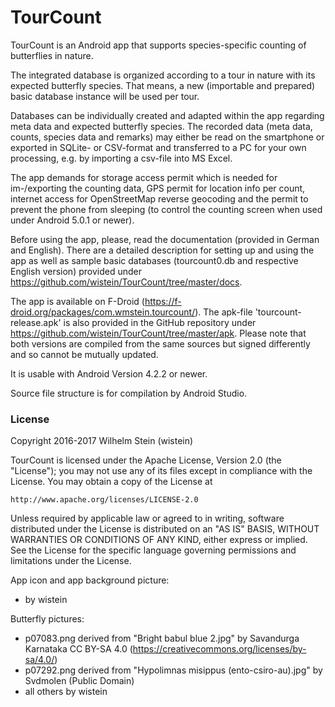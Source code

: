 # TourCount

TourCount is an Android app that supports species-specific counting of butterflies in nature.

The integrated database is organized according to a tour in nature with its expected butterfly species. That means, a new (importable and prepared) basic database instance will be used per tour.

Databases can be individually created and adapted within the app regarding meta data and expected butterfly species. The recorded data (meta data, counts, species data and remarks) may either be read on the smartphone or exported in SQLite- or CSV-format and transferred to a PC for your own processing, e.g. by importing a csv-file into MS Excel.

The app demands for storage access permit which is needed for im-/exporting the counting data, GPS permit for location info per count, internet access for OpenStreetMap reverse geocoding and the permit to prevent the phone from sleeping (to control the counting screen when used under Android 5.0.1 or newer).

Before using the app, please, read the documentation (provided in German and English).
There are a detailed description for setting up and using the app as well as sample basic databases (tourcount0.db and respective English version) provided under https://github.com/wistein/TourCount/tree/master/docs.

The app is available on F-Droid (https://f-droid.org/packages/com.wmstein.tourcount/). The apk-file 'tourcount-release.apk' is also provided in the GitHub repository under https://github.com/wistein/TourCount/tree/master/apk.
Please note that both versions are compiled from the same sources but signed differently and so cannot be mutually updated.

It is usable with Android Version 4.2.2 or newer.

Source file structure is for compilation by Android Studio.

### License

Copyright 2016-2017 Wilhelm Stein (wistein)

TourCount is licensed under the Apache License, Version 2.0 (the "License");
you may not use any of its files except in compliance with the License.
You may obtain a copy of the License at

    http://www.apache.org/licenses/LICENSE-2.0

Unless required by applicable law or agreed to in writing, software
distributed under the License is distributed on an "AS IS" BASIS,
WITHOUT WARRANTIES OR CONDITIONS OF ANY KIND, either express or implied.
See the License for the specific language governing permissions and
limitations under the License.

App icon and app background picture: 
- by wistein

Butterfly pictures: 
- p07083.png derived from "Bright babul blue 2.jpg" by Savandurga Karnataka CC BY-SA 4.0 (https://creativecommons.org/licenses/by-sa/4.0/)
- p07292.png derived from "Hypolimnas misippus (ento-csiro-au).jpg" by Svdmolen (Public Domain)
- all others by wistein 
